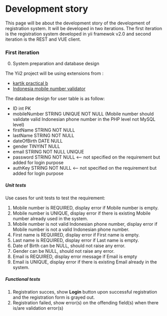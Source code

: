 # Development story

This page will be about the development story of the development of registration system. It will be developed in two iterations. The first iteration is the registration system developed in yii framewok v2.0 and second iteration is the REST and VUE client.

### First iteration
0. System preparation and database design

The Yii2 project will be using extensions from :
* [kartik practical b](http://demos.krajee.com/app-practical-b)
* [Indonesia mobile number validator](https://github.com/Borales/yii2-phone-input)

The database design for user table is as follow:
* ID int PK
* mobileNumber STRING UNIQUE NOT NULL (Mobile number should validate valid Indonesian phone number in the PHP level not MySQL level)
* firstName STRING NOT NULL
* lastName STRING NOT NULL
* dateOfBirth DATE NULL
* gender TINYINT NULL
* email STRING NOT NULL UNIQUE
* password STRING NOT NULL  <-- not specified on the requirement but added for login purpose
* authKey STRING NOT NULL   <-- not specified on the requirement but added for login purpose


##### Unit tests
Use cases for unit tests to test the requirement:

1. Mobile number is REQUIRED, display error if Mobile number is empty.
2. Mobile number is UNIQUE, display error if there is existing Mobile number already used in the system.
3. Mobile number is not valid Indonesian phone number, display error if Mobile number is not a valid Indonesian phone number.
4. First name is REQUIRED, display error if First name is empty.
5. Last name is REQUIRED, display error if Last name is empty.
6. Date of Birth can be NULL, should not raise any error.
7. Gender can be NULL, should not raise any error.
8. Email is REQUIRED, display error message if Email is empty
9. Email is UNIQUE, display error if there is existing Email already in the system.


##### Functional tests
1. Registration succes, show **Login** button upon successful registration and the registration form is grayed out.
2. Registration failed, show error(s) on the offending field(s) when there is/are validation error(s) 

